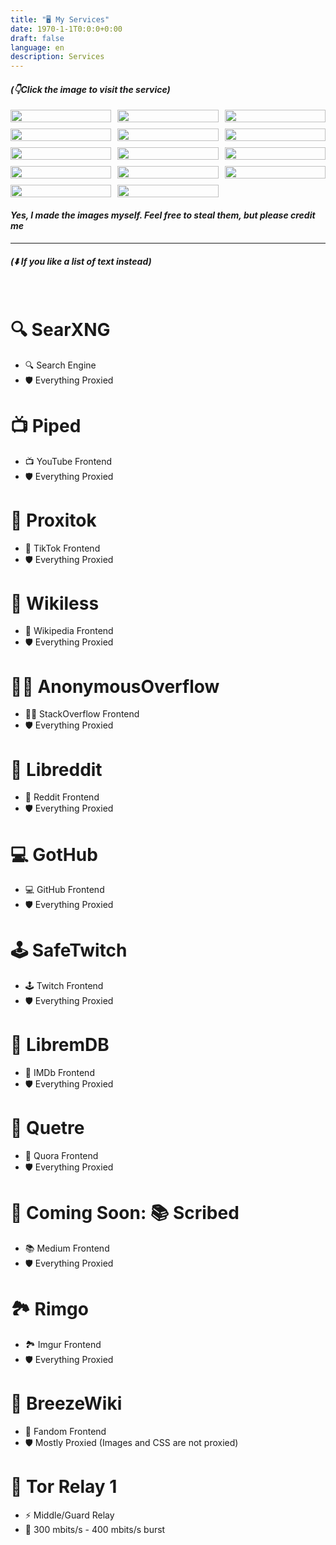 ```yaml
---
title: "🖥️ My Services"
date: 1970-1-1T0:0:0+0:00
draft: false
language: en
description: Services
---
```


#### *(👇Click the image to visit the service)*

<style>
  .grid {
    display: grid;
  grid-template-columns: repeat(3, 1fr);
  grid-gap: 10px;
}

.grid img {
  width: 100%;
}

a { text-decoration: none; }

</style>
<div class="grid">
  <a target="_blank" href="https://search.r4fo.com"><img src="/images/searxng.png" /></a>
  <a target="_blank" href="https://piped.r4fo.com"><img src="/images/piped.webp" /></a>
  <a target="_blank" href="https://proxitok.r4fo.com"><img src="/images/proxitok.png" /></a>
  <a target="_blank" href="https://wikiless.r4fo.com"><img src="/images/wikiless.webp" /></a>
  <a target="_blank" href="https://overflow.r4fo.com"><img src="/images/overflow.png" /></a>
  <a target="_blank" href="https://libreddit.r4fo.com"><img src="/images/libreddit.png" /></a>
  <a target="_blank" href="https://gothub.r4fo.com"><img src="/images/gothub.png" /></a>
  <a target="_blank" href="https://safetwitch.r4fo.com"><img src="/images/safetwitch.png" /></a>
  <a target="_blank" href="https://libremdb.r4fo.com"><img src="/images/libremdb.png" /></a>
  <a target="_blank" href="https://quetre.r4fo.com"><img src="/images/quetre.png" /></a>
  <a target="_blank" href="https://scribe.r4fo.com"><img src="/images/scribe.png" /></a>
  <a target="_blank" href="https://rimgo.r4fo.com"><img src="/images/rimgo.png" /></a>
  <a target="_blank" href="https://breezewiki.r4fo.com"><img src="/images/breezewiki.png" /></a>
  <a target="_blank" href="https://metrics.torproject.org/rs.html#details/6C336E553CC7E0416EBC8577A7289349B757F6C3"><img src="/images/tor.webp" /></a>
</div>

#### *Yes, I made the images myself. Feel free to steal them, but please credit me*
<hr>

#### *(⬇️ If you like a list of text instead)*
<br>

# [🔍 SearXNG](https://search.r4fo.com)
- 🔍 Search Engine
- 🛡️ Everything Proxied
# [📺 Piped](https://piped.r4fo.com)  
- 📺 YouTube Frontend
- 🛡️ Everything Proxied
# [📱 Proxitok](https://proxitok.r4fo.com)  
- 📱 TikTok Frontend
- 🛡️ Everything Proxied
# [📖 Wikiless](https://wikiless.r4fo.com)  
- 📖 Wikipedia Frontend
- 🛡️ Everything Proxied
# [👨‍💻 AnonymousOverflow](https://overflow.r4fo.com)  
- 👨‍💻 StackOverflow Frontend
- 🛡️ Everything Proxied
# [👾 Libreddit](https://libreddit.r4fo.com)  
- 👾 Reddit Frontend
- 🛡️ Everything Proxied
# [💻 GotHub](https://gothub.r4fo.com)  
- 💻 GitHub Frontend
- 🛡️ Everything Proxied
# [🕹️ SafeTwitch](https://safetwitch.r4fo.com)  
- 🕹️ Twitch Frontend
- 🛡️ Everything Proxied
# [🍿 LibremDB](https://libremdb.r4fo.com)  
- 🍿 IMDb Frontend
- 🛡️ Everything Proxied
# [💬 Quetre](https://quetre.r4fo.com)  
- 💬 Quora Frontend
- 🛡️ Everything Proxied
# 🚧 Coming Soon: [📚 Scribed](https://scribed.r4fo.com)  
- 📚 Medium Frontend
- 🛡️ Everything Proxied
# [🏞️ Rimgo](https://rimgo.r4fo.com)  
- 🏞️ Imgur Frontend
- 🛡️ Everything Proxied
# [📒 BreezeWiki](https://breezewiki.r4fo.com)  
- 📒 Fandom Frontend
- 🛡️ Mostly Proxied (Images and CSS are not proxied)
# [🧅 Tor Relay 1](https://metrics.torproject.org/rs.html#details/6C336E553CC7E0416EBC8577A7289349B757F6C3)  
- ⚡️ Middle/Guard Relay
- 🛜 300 mbits/s - 400 mbits/s burst